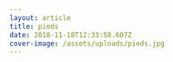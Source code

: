 ```yaml
---
layout: article
title: pieds
date: 2018-11-18T12:33:58.607Z
cover-image: /assets/uploads/pieds.jpg
---
```


